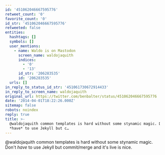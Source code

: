 ```yaml
---
id: '451062046667595776'
retweet_count: '0'
favorite_count: '0'
id_str: '451062046667595776'
retweeted: false
entities:
  hashtags: []
  symbols: []
  user_mentions:
    - name: Waldo is on Mastodon
      screen_name: waldojaquith
      indices:
        - '0'
        - '13'
      id_str: '206283535'
      id: '206283535'
  urls: []
in_reply_to_status_id_str: '451061730672914433'
in_reply_to_screen_name: waldojaquith
original_url: https://twitter.com/benbalter/status/451062046667595776
date: '2014-04-01T18:22:26.000Z'
sitemap: false
robots: noindex
reply: true
title: >-
  @waldojaquith common templates is hard without some stynamic magic. Don't
  *have* to use Jekyll but c…
---
```


@waldojaquith common templates is hard without some stynamic magic. Don't *have* to use Jekyll but commit/merge and it's live is nice.
